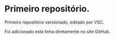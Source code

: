 # Primeiro repositório.

Primeiro repositório versionado, editado por VSC.

Foi adicionado esta linha diretamente no site GitHub.
